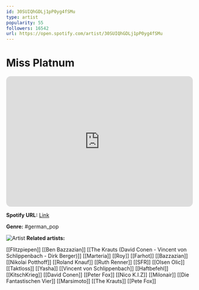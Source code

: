 ```yaml
---
id: 30SUIQhGDLj1pP0yg4fSMu
type: artist
popularity: 55
followers: 16542
url: https://open.spotify.com/artist/30SUIQhGDLj1pP0yg4fSMu
---
```

# Miss Platnum

<iframe style="border-radius:12px" src="https://open.spotify.com/embed/artist/30SUIQhGDLj1pP0yg4fSMu" width="100%" height="352" frameBorder="0" allowfullscreen="" allow="autoplay; clipboard-write; encrypted-media; fullscreen; picture-in-picture" loading="lazy"></iframe>

**Spotify URL:** [Link](https://open.spotify.com/artist/30SUIQhGDLj1pP0yg4fSMu)

**Genre:**  #german_pop

![Artist](https://i.scdn.co/image/ab6761610000e5ebb4f2a620a9358cd133d77fa1)
**Related artists:**

[[Flitzpiepen]]
[[Ben Bazzazian]]
[[The Krauts (David Conen - Vincent von Schlippenbach - Dirk Berger)]]
[[Marteria]]
[[Roy]]
[[Farhot]]
[[Bazzazian]]
[[Nikolai Potthoff]]
[[Roland Knauf]]
[[Ruth Renner]]
[[SFR]]
[[Olsen Olic]]
[[Taktloss]]
[[Yasha]]
[[Vincent von Schlippenbach]]
[[Haftbefehl]]
[[KitschKrieg]]
[[David Conen]]
[[Peter Fox]]
[[Nico K.I.Z]]
[[Milonair]]
[[Die Fantastischen Vier]]
[[Marsimoto]]
[[The Krauts]]
[[Pete Fox]]
